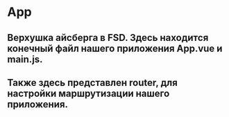 # App

## Верхушка айсберга в FSD. Здесь находится конечный файл нашего приложения App.vue и main.js.
## Также здесь представлен router, для настройки маршрутизации нашего приложения.
